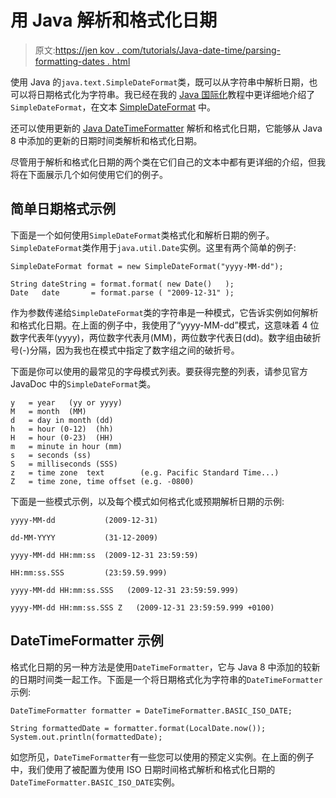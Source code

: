 # 用 Java 解析和格式化日期

> 原文:[https://jen kov . com/tutorials/Java-date-time/parsing-formatting-dates . html](https://jenkov.com/tutorials/java-date-time/parsing-formatting-dates.html)

使用 Java 的`java.text.SimpleDateFormat`类，既可以从字符串中解析日期，也可以将日期格式化为字符串。我已经在我的 [Java 国际化](/java-internationalization/index.html)教程中更详细地介绍了`SimpleDateFormat`，在文本 [SimpleDateFormat](/java-internationalization/simpledateformat.html) 中。

还可以使用更新的 [Java DateTimeFormatter](/java-date-time/datetimeformatter.html) 解析和格式化日期，它能够从 Java 8 中添加的更新的日期时间类解析和格式化日期。

尽管用于解析和格式化日期的两个类在它们自己的文本中都有更详细的介绍，但我将在下面展示几个如何使用它们的例子。

## 简单日期格式示例

下面是一个如何使用`SimpleDateFormat`类格式化和解析日期的例子。`SimpleDateFormat`类作用于`java.util.Date`实例。这里有两个简单的例子:

```
SimpleDateFormat format = new SimpleDateFormat("yyyy-MM-dd");

String dateString = format.format( new Date()   );
Date   date       = format.parse ( "2009-12-31" );    

```

作为参数传递给`SimpleDateFormat`类的字符串是一种模式，它告诉实例如何解析和格式化日期。在上面的例子中，我使用了“yyyy-MM-dd”模式，这意味着 4 位数字代表年(yyyy)，两位数字代表月(MM)，两位数字代表日(dd)。数字组由破折号(-)分隔，因为我也在模式中指定了数字组之间的破折号。

下面是你可以使用的最常见的字母模式列表。要获得完整的列表，请参见官方 JavaDoc 中的`SimpleDateFormat`类。

```
y   = year   (yy or yyyy)
M   = month  (MM)
d   = day in month (dd)
h   = hour (0-12)  (hh)
H   = hour (0-23)  (HH)
m   = minute in hour (mm)
s   = seconds (ss)
S   = milliseconds (SSS)
z   = time zone  text        (e.g. Pacific Standard Time...)
Z   = time zone, time offset (e.g. -0800)

```

下面是一些模式示例，以及每个模式如何格式化或预期解析日期的示例:

```
yyyy-MM-dd           (2009-12-31)

dd-MM-YYYY           (31-12-2009)

yyyy-MM-dd HH:mm:ss  (2009-12-31 23:59:59)

HH:mm:ss.SSS         (23:59.59.999)

yyyy-MM-dd HH:mm:ss.SSS   (2009-12-31 23:59:59.999)

yyyy-MM-dd HH:mm:ss.SSS Z   (2009-12-31 23:59:59.999 +0100)        

```

## DateTimeFormatter 示例

格式化日期的另一种方法是使用`DateTimeFormatter`，它与 Java 8 中添加的较新的日期时间类一起工作。下面是一个将日期格式化为字符串的`DateTimeFormatter`示例:

```
DateTimeFormatter formatter = DateTimeFormatter.BASIC_ISO_DATE;

String formattedDate = formatter.format(LocalDate.now());
System.out.println(formattedDate);

```

如您所见，`DateTimeFormatter`有一些您可以使用的预定义实例。在上面的例子中，我们使用了被配置为使用 ISO 日期时间格式解析和格式化日期的`DateTimeFormatter.BASIC_ISO_DATE`实例。